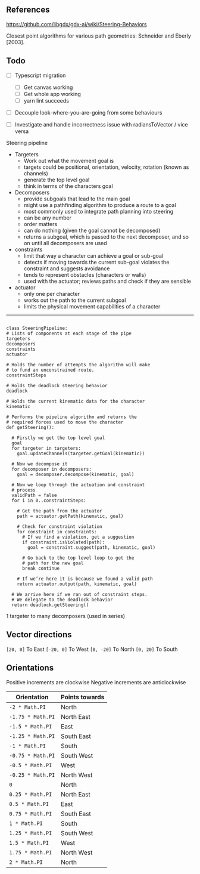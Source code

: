 ## References

https://github.com/libgdx/gdx-ai/wiki/Steering-Behaviors

Closest point algorithms for various path geometries:
Schneider and Eberly [2003].

## Todo

- [ ] Typescript migration

  - [ ] Get canvas working
  - [ ] Get whole app working
  - [ ] yarn lint succeeds

- [ ] Decouple look-where-you-are-going from some behaviours
- [ ] Investigate and handle incorrectness issue with radiansToVector / vice versa

Steering pipeline

- Targeters
  - Work out what the movement goal is
  - targets could be positional, orientation, velocity, rotation (known as channels)
  - generate the top level goal
  - think in terms of the characters goal
- Decomposers
  - provide subgoals that lead to the main goal
  - might use a pathfinding algorithm to produce a route to a goal
  - most commonly used to integrate path planning into steering
  - can be any number
  - order matters
  - can do nothing (given the goal cannot be decomposed)
  - returns a subgoal, which is passed to the next decomposer, and so on until all decomposers are used
- constraints
  - limit that way a character can achieve a goal or sub-goal
  - detects if moving towards the current sub-goal violates the constraint and suggests avoidance
  - tends to represent obstacles (characters or walls)
  - used with the actuator; reviews paths and check if they are sensible
- actuator
  - only one per character
  - works out the path to the current subgoal
  - limits the physical movement capabilities of a character

---

```

class SteeringPipeline:
# Lists of components at each stage of the pipe
targeters
decomposers
constraints
actuator

# Holds the number of attempts the algorithm will make
# to fund an unconstrained route.
constraintSteps

# Holds the deadlock steering behavior
deadlock

# Holds the current kinematic data for the character
kinematic

# Performs the pipeline algorithm and returns the
# required forces used to move the character
def getSteering():

  # Firstly we get the top level goal
  goal
  for targeter in targeters:
    goal.updateChannels(targeter.getGoal(kinematic))

  # Now we decompose it
  for decomposer in decomposers:
    goal = decomposer.decompose(kinematic, goal)

  # Now we loop through the actuation and constraint
  # process
  validPath = false
  for i in 0..constraintSteps:

    # Get the path from the actuator
    path = actuator.getPath(kinematic, goal)

    # Check for constraint violation
    for constraint in constraints:
      # If we find a violation, get a suggestion
      if constraint.isViolated(path):
        goal = constraint.suggest(path, kinematic, goal)

      # Go back to the top level loop to get the
      # path for the new goal
      break continue

    # If we’re here it is because we found a valid path
    return actuator.output(path, kinematic, goal)

  # We arrive here if we ran out of constraint steps.
  # We delegate to the deadlock behavior
  return deadlock.getSteering()
```

1 targeter to many decomposers (used in series)

## Vector directions

`[20, 0]` To East
`[-20, 0]` To West
`[0, -20]` To North
`[0, 20]` To South

## Orientations

Positive increments are clockwise
Negative increments are anticlockwise

| Orientation       | Points towards |
| ----------------- | -------------- |
| `-2 * Math.PI`    | North          |
| `-1.75 * Math.PI` | North East     |
| `-1.5 * Math.PI`  | East           |
| `-1.25 * Math.PI` | South East     |
| `-1 * Math.PI`    | South          |
| `-0.75 * Math.PI` | South West     |
| `-0.5 * Math.PI`  | West           |
| `-0.25 * Math.PI` | North West     |
| `0`               | North          |
| `0.25 * Math.PI`  | North East     |
| `0.5 * Math.PI`   | East           |
| `0.75 * Math.PI`  | South East     |
| `1 * Math.PI`     | South          |
| `1.25 * Math.PI`  | South West     |
| `1.5 * Math.PI`   | West           |
| `1.75 * Math.PI`  | North West     |
| `2 * Math.PI`     | North          |
